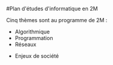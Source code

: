 #Plan d'études d'informatique en 2M 

Cinq thèmes sont au programme de 2M : 

- Algorithmique 
- Programmation
- Réseaux
<!-- - Projets informatiques -->
- Enjeux de société